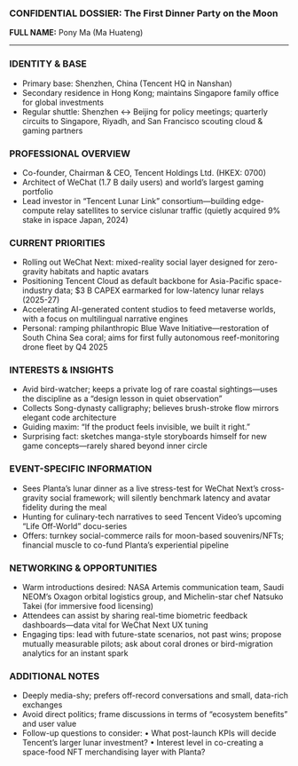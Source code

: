 ### CONFIDENTIAL DOSSIER: The First Dinner Party on the Moon

**FULL NAME:** Pony Ma (Ma Huateng)

---
### IDENTITY & BASE
- Primary base: Shenzhen, China (Tencent HQ in Nanshan)
- Secondary residence in Hong Kong; maintains Singapore family office for global investments
- Regular shuttle: Shenzhen ↔ Beijing for policy meetings; quarterly circuits to Singapore, Riyadh, and San Francisco scouting cloud & gaming partners

### PROFESSIONAL OVERVIEW
- Co-founder, Chairman & CEO, Tencent Holdings Ltd. (HKEX: 0700)
- Architect of WeChat (1.7 B daily users) and world’s largest gaming portfolio
- Lead investor in “Tencent Lunar Link” consortium—building edge-compute relay satellites to service cislunar traffic (quietly acquired 9% stake in ispace Japan, 2024)

### CURRENT PRIORITIES
- Rolling out WeChat Next: mixed-reality social layer designed for zero-gravity habitats and haptic avatars
- Positioning Tencent Cloud as default backbone for Asia-Pacific space-industry data; $3 B CAPEX earmarked for low-latency lunar relays (2025-27)
- Accelerating AI-generated content studios to feed metaverse worlds, with a focus on multilingual narrative engines
- Personal: ramping philanthropic Blue Wave Initiative—restoration of South China Sea coral; aims for first fully autonomous reef-monitoring drone fleet by Q4 2025

### INTERESTS & INSIGHTS
- Avid bird-watcher; keeps a private log of rare coastal sightings—uses the discipline as a “design lesson in quiet observation”
- Collects Song-dynasty calligraphy; believes brush-stroke flow mirrors elegant code architecture
- Guiding maxim: “If the product feels invisible, we built it right.”
- Surprising fact: sketches manga-style storyboards himself for new game concepts—rarely shared beyond inner circle

### EVENT-SPECIFIC INFORMATION
- Sees Planta’s lunar dinner as a live stress-test for WeChat Next’s cross-gravity social framework; will silently benchmark latency and avatar fidelity during the meal
- Hunting for culinary-tech narratives to seed Tencent Video’s upcoming “Life Off-World” docu-series
- Offers: turnkey social-commerce rails for moon-based souvenirs/NFTs; financial muscle to co-fund Planta’s experiential pipeline

### NETWORKING & OPPORTUNITIES
- Warm introductions desired: NASA Artemis communication team, Saudi NEOM’s Oxagon orbital logistics group, and Michelin-star chef Natsuko Takei (for immersive food licensing)
- Attendees can assist by sharing real-time biometric feedback dashboards—data vital for WeChat Next UX tuning
- Engaging tips: lead with future-state scenarios, not past wins; propose mutually measurable pilots; ask about coral drones or bird-migration analytics for an instant spark

### ADDITIONAL NOTES
- Deeply media-shy; prefers off-record conversations and small, data-rich exchanges
- Avoid direct politics; frame discussions in terms of “ecosystem benefits” and user value
- Follow-up questions to consider:
  • What post-launch KPIs will decide Tencent’s larger lunar investment?
  • Interest level in co-creating a space-food NFT merchandising layer with Planta?